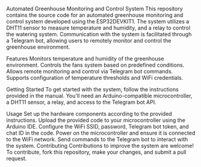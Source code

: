 Automated Greenhouse Monitoring and Control System
This repository contains the source code for an automated greenhouse monitoring and control system developed using the ESP32DEVKIT1. The system utilizes a DHT11 sensor to measure temperature and humidity, and a relay to control the watering system. Communication with the system is facilitated through a Telegram bot, allowing users to remotely monitor and control the greenhouse environment.

Features
Monitors temperature and humidity of the greenhouse environment.
Controls the fans system based on predefined conditions.
Allows remote monitoring and control via Telegram bot commands.
Supports configuration of temperature thresholds and WiFi credentials.

Getting Started
To get started with the system, follow the instructions provided in the manual. You'll need an Arduino-compatible microcontroller, a DHT11 sensor, a relay, and access to the Telegram bot API.

Usage
Set up the hardware components according to the provided instructions.
Upload the provided code to your microcontroller using the Arduino IDE.
Configure the WiFi SSID, password, Telegram bot token, and chat ID in the code.
Power on the microcontroller and ensure it is connected to the WiFi network.
Send commands to the Telegram bot to interact with the system.
Contributing
Contributions to improve the system are welcome! To contribute, fork this repository, make your changes, and submit a pull request. 
